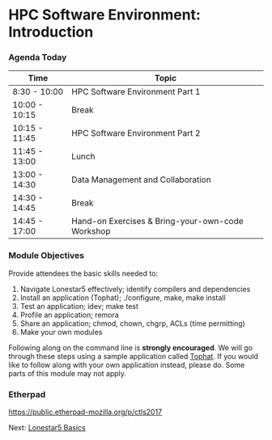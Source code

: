 # HPC Software Environment: Introduction

### Agenda Today

| Time | Topic |
|--------|--------------------------------------------------|
|  8:30 - 10:00 | HPC Software Environment Part 1 |
| 10:00 - 10:15 | Break |
| 10:15 - 11:45 | HPC Software Environment Part 2 |
| 11:45 - 13:00 | Lunch |
| 13:00 - 14:30 | Data Management and Collaboration |
| 14:30 - 14:45 | Break |
| 14:45 - 17:00 | Hand-on Exercises & Bring-your-own-code Workshop |



### Module Objectives

Provide attendees the basic skills needed to:

 1. Navigate Lonestar5 effectively; identify compilers and dependencies
 2. Install an application (Tophat); ./configure, make, make install
 3. Test an application; idev; make test
 4. Profile an application; remora
 5. Share an application; chmod, chown, chgrp, ACLs (time permitting)
 6. Make your own modules

Following along on the command line is **strongly encouraged**. We will go through these steps using a sample application called [Tophat](https://ccb.jhu.edu/software/tophat/tutorial.shtml). If you would like to follow along with your own application instead, please do. Some parts of this module may not apply.


### Etherpad
https://public.etherpad-mozilla.org/p/ctls2017

Next: [Lonestar5 Basics](hpc_software_environment_02.md)

